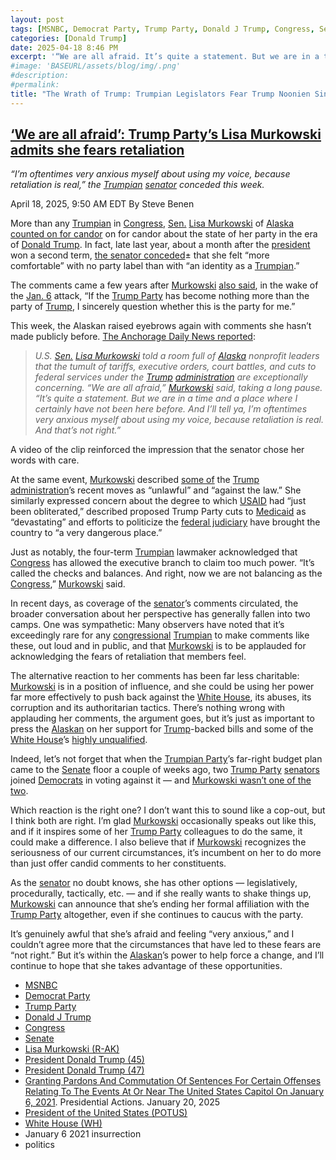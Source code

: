 ```yaml
---
layout: post
tags: [MSNBC, Democrat Party, Trump Party, Donald J Trump, Congress, Senate, Lisa Murkowski (T-AK), President Donald Trump (45), President Donald Trump (47), Granting Pardons And Commutation Of Sentences For Certain Offenses Relating To The Events At Or Near The United States Capitol On January 6 2021. Presidential Actions. January 20, 2025, President of the United States (POTUS), White House (WH), January 6 2021 insurrection, politics]
categories: [Donald Trump]
date: 2025-04-18 8:46 PM
excerpt: '“We are all afraid. It’s quite a statement. But we are in a time and a place where I certainly have not been here before. And I’ll tell ya, I’m oftentimes very anxious myself about using my voice, because retaliation is real. And that’s not right.” – Senator Lisa Murkowski (T-AK)'
#image: 'BASEURL/assets/blog/img/.png'
#description:
#permalink:
title: "The Wrath of Trump: Trumpian Legislators Fear Trump Noonien Singh"
---
```



## [‘We are all afraid’: Trump Party’s Lisa Murkowski admits she fears retaliation](https://www.msnbc.com/rachel-maddow-show/maddowblog/-are-afraid-gops-lisa-murkowski-admits-fears-retaliation-rcna201857)

*“I’m oftentimes very anxious myself about using my voice, because retaliation is real,” the [Trumpian](https://www.gop.com/) [senator](https://www.murkowski.senate.gov/) conceded this week.*

April 18, 2025, 9:50 AM EDT
By Steve Benen

More than any [Trumpian](https://www.gop.com/) in [Congress](https://www.congress.gov/), [Sen.](https://www.senate.gov/) [Lisa Murkowski](https://www.murkowski.senate.gov/) of [Alaska](https://www.alaska.gov/) [counted on for candor](https://www.msnbc.com/rachel-maddow-show/maddowblog/alaskas-lisa-murkowski-says-s-not-attached-republican-label-rcna184131) on for candor about the state of her party in the era of [Donald Trump](https://www.donaldjtrump.com/). In fact, late last year, about a month after the [president](https://www.whitehouse.gov/) won a second term, [the senator conceded](https://www.msnbc.com/rachel-maddow-show/maddowblog/alaskas-lisa-murkowski-says-s-not-attached-republican-label-rcna184131)± that she felt “more comfortable” with no party label than with “an identity as a [Trumpian](https://www.gop.com/).”

The comments came a few years after [Murkowski](https://www.murkowski.senate.gov/) [also said](https://www.adn.com/politics/2021/01/08/alaska-sen-lisa-murkowski-calls-on-president-trump-to-resign-questions-her-future-as-a-republican/), in the wake of the [Jan. 6](https://www.webharvest.gov/congress117th/20221224173221/https://january6th.house.gov) attack, “If the [Trump Party](https://www.gop.com/) has become nothing more than the party of [Trump](,https://www.donaldjtrump.com/), I sincerely question whether this is the party for me.”

This week, the Alaskan raised eyebrows again with comments she hasn’t made publicly before. [The Anchorage Daily News reported](https://www.adn.com/politics/2025/04/14/we-are-all-afraid-speaking-to-alaska-nonprofit-leaders-murkowski-gets-candid-on-upheaval-in-federal-government/):

> *U.S. [Sen.](https://www.senate.gov/) [Lisa Murkowski](https://www.murkowski.senate.gov/) told a room full of [Alaska](https://www.alaska.gov/) nonprofit leaders that the tumult of tariffs, executive orders, court battles, and cuts to federal services under the [Trump](https://www.donaldjtrump.com/) [administration](https://www.whitehouse.gov/administration/) are exceptionally concerning. “We are all afraid,” [Murkowski](https://www.murkowski.senate.gov/) said, taking a long pause. “It’s quite a statement. But we are in a time and a place where I certainly have not been here before. And I’ll tell ya, I’m oftentimes very anxious myself about using my voice, because retaliation is real. And that’s not right.”*

A video of the clip reinforced the impression that the senator chose her words with care.

At the same event, [Murkowski](https://www.murkowski.senate.gov/) described [some of](https://www.senate.gov/legislative/LIS/roll_call_votes/vote1191/vote_119_1_00056.htm) the [Trump](https://www.donaldjtrump.com/) [administration](https://www.whitehouse.gov/administration/)’s recent moves as “unlawful” and “against the law.” She similarly expressed concern about the degree to which [USAID](https://www.usaid.gov/) had “just been obliterated,” described proposed Trump Party cuts to [Medicaid](https://www.medicaid.gov/) as “devastating” and efforts to politicize the [federal judiciary](https://www.uscourts.gov/) have brought the country to “a very dangerous place.”

Just as notably, the four-term [Trumpian](https://www.gop.com/) lawmaker acknowledged that [Congress](https://www.congress.gov/) has allowed the executive branch to claim too much power. “It’s called the checks and balances. And right, now we are not balancing as the [Congress](https://www.congress.gov/),” [Murkowski](https://www.murkowski.senate.gov/) said.

In recent days, as coverage of the [senator](https://www.murkowski.senate.gov/)’s comments circulated, the broader conversation about her perspective has generally fallen into two camps. One was sympathetic: Many observers have noted that it’s exceedingly rare for any [congressional](https://www.congress.gov/) [Trumpian](https://www.gop.com/) to make comments like these, out loud and in public, and that [Murkowski](https://www.murkowski.senate.gov/) is to be applauded for acknowledging the fears of retaliation that members feel.

The alternative reaction to her comments has been far less charitable: [Murkowski](https://www.murkowski.senate.gov/) is in a position of influence, and she could be using her power far more effectively to push back against the [White House](https://www.whitehouse.gov/), its abuses, its corruption and its authoritarian tactics. There’s nothing wrong with applauding her comments, the argument goes, but it’s just as important to press the [Alaskan](https://www.murkowski.senate.gov/) on her support for [Trump](https://www.donaldjtrump.com/)-backed bills and some of the [White House](https://www.whitehouse.gov/)’s [highly unqualified](https://www.senate.gov/legislative/LIS/roll_call_votes/vote1191/vote_119_1_00042.htm).

Indeed, let’s not forget that when the [Trumpian Party](https://www.gop.com/)’s far-right budget plan came to the [Senate](https://www.murkowski.senate.gov/) floor a couple of weeks ago, two [Trump Party](https://www.gop.com/) [senators](https://www.senate.gov/) joined [Democrats](https:www.democrats.org/) in voting against it — and [Murkowski wasn’t one of the two](https://www.senate.gov/legislative/LIS/roll_call_votes/vote1191/vote_119_1_00191.htm).

Which reaction is the right one? I don’t want this to sound like a cop-out, but I think both are right. I’m glad [Murkowski](https://www.murkowski.senate.gov/) occasionally speaks out like this, and if it inspires some of her [Trump Party](https://www.gop.com/) colleagues to do the same, it could make a difference. I also believe that if [Murkowski](https://www.murkowski.senate.gov/) recognizes the seriousness of our current circumstances, it’s incumbent on her to do more than just offer candid comments to her constituents.

As the [senator](https://www.murkowski.senate.gov/) no doubt knows, she has other options — legislatively, procedurally, tactically, etc. — and if she really wants to shake things up, [Murkowski](https://www.murkowski.senate.gov/) can announce that she’s ending her formal affiliation with the [Trump Party](https://www.gop.com/) altogether, even if she continues to caucus with the party.

It’s genuinely awful that she’s afraid and feeling “very anxious,” and I couldn’t agree more that the circumstances that have led to these fears are “not right.” But it’s within the [Alaskan](https://www.murkowski.senate.gov/)’s power to help force a change, and I’ll continue to hope that she takes advantage of these opportunities.

- [MSNBC](https://www.msnbc.com/)
- [Democrat Party](https://www.democrats.org/)
- [Trump Party](https://www.gop.com/)
- [Donald J Trump](https://www.donaldjtrump.com/)
- [Congress](https://www.congress.gov/)
- [Senate](https://www.senate.gov/)
- [Lisa Murkowski (R-AK)](https://www.murkowski.senate.gov/)
- [President Donald Trump (45)](https://trumpwhitehouse.archives.gov/)
- [President Donald Trump (47)](https://www.whitehouse.gov/administration/donald-j-trump/)
- [Granting Pardons And Commutation Of Sentences For Certain Offenses Relating To The Events At Or Near The United States Capitol On January 6, 2021](https://www.whitehouse.gov/presidential-actions/2025/01/granting-pardons-and-commutation-of-sentences-for-certain-offenses-relating-to-the-events-at-or-near-the-united-states-capitol-on-january-6-2021/). Presidential Actions. January 20, 2025
- [President of the United States (POTUS)](https://www.whitehouse.gov/)
- [White House (WH)](https://www.whitehouse.gov/)
- January 6 2021 insurrection 
- politics 